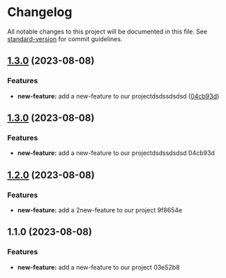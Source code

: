 # Changelog

All notable changes to this project will be documented in this file. See [standard-version](https://github.com/conventional-changelog/standard-version) for commit guidelines.

## [1.3.0](https://github.com/anantakumarghosh/changelog_test/compare/v1.2.0...v1.3.0) (2023-08-08)


### Features

* **new-feature:** add a new-feature to our projectdsdssdsdsd ([04cb93d](https://github.com/anantakumarghosh/changelog_test/commit/04cb93db91118ddacaea4383387ade59d8acfa3e))

## [1.3.0](///compare/v1.2.0...v1.3.0) (2023-08-08)


### Features

* **new-feature:** add a new-feature to our projectdsdssdsdsd 04cb93d

## [1.2.0](///compare/v1.1.0...v1.2.0) (2023-08-08)


### Features

* **new-feature:** add a 2new-feature to our project 9f8654e

## 1.1.0 (2023-08-08)


### Features

* **new-feature:** add a new-feature to our project 03e52b8

